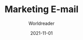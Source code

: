 ---
title: Marketing E-mail
subtitle: Worldreader
layout: default
modal-id: 1
date: 2021-11-01
img: CASC Proposal Thumb.png
thumbnail: CASC Proposal Thumb.png
alt: Marketing E-mail
client: Worldreaderr
project-date: 2021
category: E-mail Marketing
description: <h3>Why I Like It</h3> Lorem ipsum dolor sit amet, consectetur adipisicing elit, sed do eiusmod tempor incididunt ut labore et dolore magna aliqua. Ut enim ad minim veniam, quis nostrud exercitation ullamco laboris nisi ut aliquip ex ea commodo consequat. Duis aute irure dolor in reprehenderit in voluptate velit esse cillum dolore eu fugiat nulla pariatur. Excepteur sint occaecat cupidatat non proident, sunt in culpa qui officia deserunt mollit anim id est laborum. <br><br><a class="btn btn btn-primary" href="https://drive.google.com/file/d/1-EbgHRWC9xFmhJMM4MXtBEfTGExM5ckc/view?usp=sharing" target="_">See It Here</a>

---